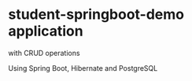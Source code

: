 # student-springboot-demo application

with CRUD operations

Using Spring Boot, Hibernate and PostgreSQL
